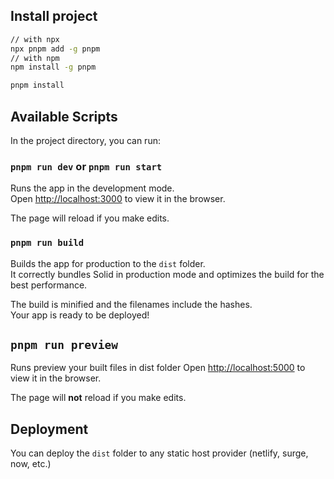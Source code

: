 ## Install project

```bash
// with npx
npx pnpm add -g pnpm
// with npm
npm install -g pnpm

pnpm install
```

## Available Scripts

In the project directory, you can run:

### `pnpm run dev` or `pnpm run start`

Runs the app in the development mode.<br>
Open [http://localhost:3000](http://localhost:3000) to view it in the browser.

The page will reload if you make edits.<br>

### `pnpm run build`

Builds the app for production to the `dist` folder.<br>
It correctly bundles Solid in production mode and optimizes the build for the best performance.

The build is minified and the filenames include the hashes.<br>
Your app is ready to be deployed!

## `pnpm run preview`

Runs preview your built files in dist folder
Open [http://localhost:5000](http://localhost:5000) to view it in the browser.

The page will **not** reload if you make edits.<br>

## Deployment

You can deploy the `dist` folder to any static host provider (netlify, surge, now, etc.)
